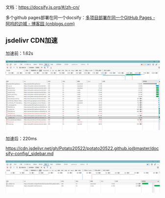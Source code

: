 文档：https://docsify.js.org/#/zh-cn/

多个github pages部署在同一个docsify：[多项目部署在同一个GitHub Pages - 阿呜的边城 - 博客园 (cnblogs.com)](https://www.cnblogs.com/dev2007/p/13947333.html)





## jsdelivr CDN加速

加速前：1.62s

![image-20220126222234092](docsify.assets/image-20220126222234092.png)

加速后：220ms

https://cdn.jsdelivr.net/gh/Potato20522/potato20522.github.io@master/docsify-config/_sidebar.md

![image-20220126222412123](docsify.assets/image-20220126222412123.png)


